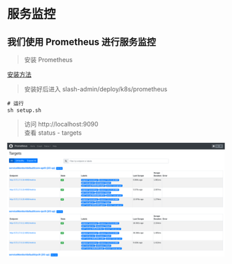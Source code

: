 # 服务监控

## 我们使用 Prometheus 进行服务监控

> 安装 Prometheus

[安装方法](https://prometheus-operator.dev/docs/prologue/quick-start/)

> 安装好后进入 slash-admin/deploy/k8s/prometheus

```shell
# 运行
sh setup.sh
```

> 访问 http://localhost:9090 \
> 查看 status - targets 

![pic](../../assets/prometheus.png)